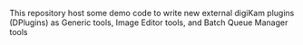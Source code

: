 This repository host some demo code to write new external digiKam plugins (DPlugins)
as Generic tools, Image Editor tools, and Batch Queue Manager tools
